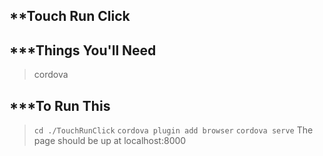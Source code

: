 **Touch Run Click
---

***Things You'll Need
---
> cordova

***To Run This
---
> `cd ./TouchRunClick`
> `cordova plugin add browser`
> `cordova serve`
> The page should be up at localhost:8000
